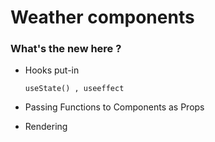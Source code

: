 
# Weather components


### What's the new here ?  

- Hooks put-in

      useState() , useeffect

- Passing Functions to Components as Props

- Rendering